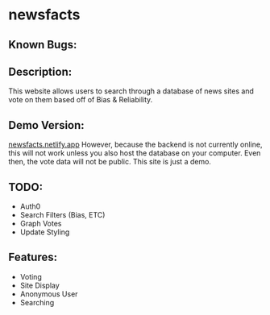 # newsfacts

## Known Bugs:


## Description:
This website allows users to search through a database of news sites and vote on them based off of Bias & Reliability. 

## Demo Version:
[newsfacts.netlify.app](http://newsfacts.netlify.app)
However, because the backend is not currently online, this will not work unless you also host the database on your computer. Even then, the vote data will not be public. This site is just a demo.

## TODO:
- Auth0
- Search Filters (Bias, ETC)
- Graph Votes
- Update Styling

## Features:
- Voting
- Site Display
- Anonymous User
- Searching
